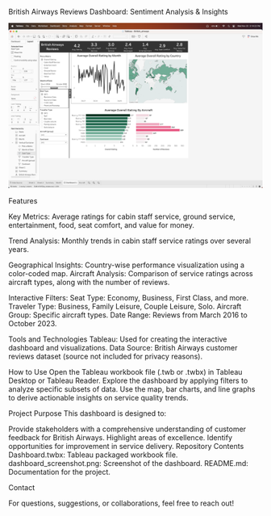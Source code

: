 British Airways Reviews Dashboard: Sentiment Analysis & Insights

![Dashboard Screenshot](./Dashboard_screenshot.png)

Features

Key Metrics:
Average ratings for cabin staff service, ground service, entertainment, food, seat comfort, and value for money.


Trend Analysis:
Monthly trends in cabin staff service ratings over several years.


Geographical Insights:
Country-wise performance visualization using a color-coded map.
Aircraft Analysis:
Comparison of service ratings across aircraft types, along with the number of reviews.


Interactive Filters:
Seat Type: Economy, Business, First Class, and more.
Traveler Type: Business, Family Leisure, Couple Leisure, Solo.
Aircraft Group: Specific aircraft types.
Date Range: Reviews from March 2016 to October 2023.


Tools and Technologies
Tableau:
Used for creating the interactive dashboard and visualizations.
Data Source:
British Airways customer reviews dataset (source not included for privacy reasons).


How to Use
Open the Tableau workbook file (.twb or .twbx) in Tableau Desktop or Tableau Reader.
Explore the dashboard by applying filters to analyze specific subsets of data.
Use the map, bar charts, and line graphs to derive actionable insights on service quality trends.


Project Purpose
This dashboard is designed to:

Provide stakeholders with a comprehensive understanding of customer feedback for British Airways.
Highlight areas of excellence.
Identify opportunities for improvement in service delivery.
Repository Contents
Dashboard.twbx: Tableau packaged workbook file.
dashboard_screenshot.png: Screenshot of the dashboard.
README.md: Documentation for the project.

Contact

For questions, suggestions, or collaborations, feel free to reach out!


